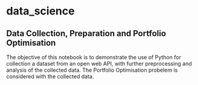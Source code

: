 # data_science

## Data Collection, Preparation and Portfolio Optimisation
The objective of this notebook is to demonstrate the use of Python for collection a dataset from an open web API, with further preprocessing and analysis of the collected data. The Portfolio Optimisation probelem is considered with the collected data.

